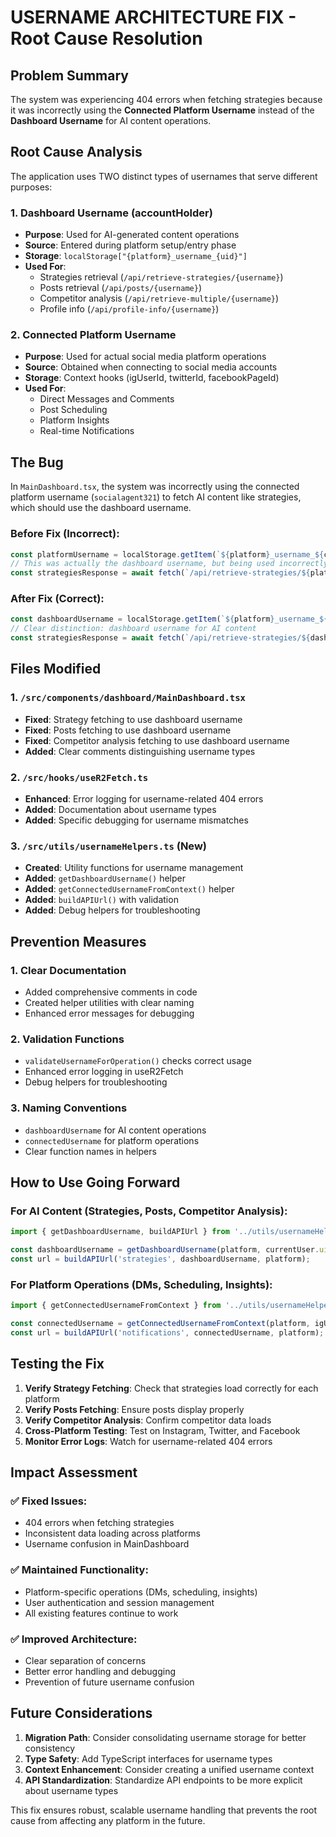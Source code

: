 # USERNAME ARCHITECTURE FIX - Root Cause Resolution

## Problem Summary
The system was experiencing 404 errors when fetching strategies because it was incorrectly using the **Connected Platform Username** instead of the **Dashboard Username** for AI content operations.

## Root Cause Analysis
The application uses TWO distinct types of usernames that serve different purposes:

### 1. Dashboard Username (accountHolder)
- **Purpose**: Used for AI-generated content operations
- **Source**: Entered during platform setup/entry phase
- **Storage**: `localStorage["{platform}_username_{uid}"]`
- **Used For**:
  - Strategies retrieval (`/api/retrieve-strategies/{username}`)
  - Posts retrieval (`/api/posts/{username}`)
  - Competitor analysis (`/api/retrieve-multiple/{username}`)
  - Profile info (`/api/profile-info/{username}`)

### 2. Connected Platform Username
- **Purpose**: Used for actual social media platform operations
- **Source**: Obtained when connecting to social media accounts
- **Storage**: Context hooks (igUserId, twitterId, facebookPageId)
- **Used For**:
  - Direct Messages and Comments
  - Post Scheduling
  - Platform Insights
  - Real-time Notifications

## The Bug
In `MainDashboard.tsx`, the system was incorrectly using the connected platform username (`socialagent321`) to fetch AI content like strategies, which should use the dashboard username.

### Before Fix (Incorrect):
```typescript
const platformUsername = localStorage.getItem(`${platform}_username_${currentUser.uid}`);
// This was actually the dashboard username, but being used incorrectly in some contexts
const strategiesResponse = await fetch(`/api/retrieve-strategies/${platformUsername}?platform=${platform}`);
```

### After Fix (Correct):
```typescript
const dashboardUsername = localStorage.getItem(`${platform}_username_${currentUser.uid}`);
// Clear distinction: dashboard username for AI content
const strategiesResponse = await fetch(`/api/retrieve-strategies/${dashboardUsername}?platform=${platform}`);
```

## Files Modified

### 1. `/src/components/dashboard/MainDashboard.tsx`
- **Fixed**: Strategy fetching to use dashboard username
- **Fixed**: Posts fetching to use dashboard username  
- **Fixed**: Competitor analysis fetching to use dashboard username
- **Added**: Clear comments distinguishing username types

### 2. `/src/hooks/useR2Fetch.ts`
- **Enhanced**: Error logging for username-related 404 errors
- **Added**: Documentation about username types
- **Added**: Specific debugging for username mismatches

### 3. `/src/utils/usernameHelpers.ts` (New)
- **Created**: Utility functions for username management
- **Added**: `getDashboardUsername()` helper
- **Added**: `getConnectedUsernameFromContext()` helper
- **Added**: `buildAPIUrl()` with validation
- **Added**: Debug helpers for troubleshooting

## Prevention Measures

### 1. Clear Documentation
- Added comprehensive comments in code
- Created helper utilities with clear naming
- Enhanced error messages for debugging

### 2. Validation Functions
- `validateUsernameForOperation()` checks correct usage
- Enhanced error logging in useR2Fetch
- Debug helpers for troubleshooting

### 3. Naming Conventions
- `dashboardUsername` for AI content operations
- `connectedUsername` for platform operations
- Clear function names in helpers

## How to Use Going Forward

### For AI Content (Strategies, Posts, Competitor Analysis):
```typescript
import { getDashboardUsername, buildAPIUrl } from '../utils/usernameHelpers';

const dashboardUsername = getDashboardUsername(platform, currentUser.uid);
const url = buildAPIUrl('strategies', dashboardUsername, platform);
```

### For Platform Operations (DMs, Scheduling, Insights):
```typescript
import { getConnectedUsernameFromContext } from '../utils/usernameHelpers';

const connectedUsername = getConnectedUsernameFromContext(platform, igUserId, twitterId, facebookPageId);
const url = buildAPIUrl('notifications', connectedUsername, platform);
```

## Testing the Fix

1. **Verify Strategy Fetching**: Check that strategies load correctly for each platform
2. **Verify Posts Fetching**: Ensure posts display properly
3. **Verify Competitor Analysis**: Confirm competitor data loads
4. **Cross-Platform Testing**: Test on Instagram, Twitter, and Facebook
5. **Monitor Error Logs**: Watch for username-related 404 errors

## Impact Assessment

### ✅ Fixed Issues:
- 404 errors when fetching strategies
- Inconsistent data loading across platforms
- Username confusion in MainDashboard

### ✅ Maintained Functionality:
- Platform-specific operations (DMs, scheduling, insights)
- User authentication and session management
- All existing features continue to work

### ✅ Improved Architecture:
- Clear separation of concerns
- Better error handling and debugging
- Prevention of future username confusion

## Future Considerations

1. **Migration Path**: Consider consolidating username storage for better consistency
2. **Type Safety**: Add TypeScript interfaces for username types
3. **Context Enhancement**: Consider creating a unified username context
4. **API Standardization**: Standardize API endpoints to be more explicit about username types

This fix ensures robust, scalable username handling that prevents the root cause from affecting any platform in the future.
